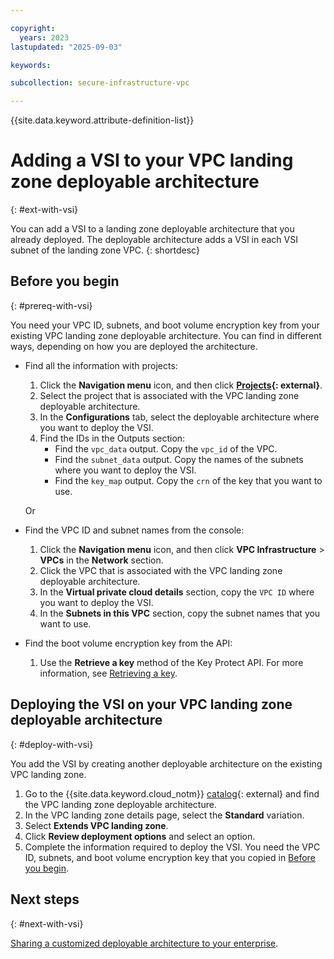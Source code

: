 ```yaml
---

copyright:
  years: 2023
lastupdated: "2025-09-03"

keywords:

subcollection: secure-infrastructure-vpc

---
```


{{site.data.keyword.attribute-definition-list}}

# Adding a VSI to your VPC landing zone deployable architecture
{: #ext-with-vsi}

You can add a VSI to a landing zone deployable architecture that you already deployed. The deployable architecture adds a VSI in each VSI subnet of the landing zone VPC.
{: shortdesc}

## Before you begin
{: #prereq-with-vsi}

You need your VPC ID, subnets, and boot volume encryption key from your existing VPC landing zone deployable architecture. You can find in different ways, depending on how you are deployed the architecture.

- Find all the information with projects:
    1.  Click the **Navigation menu** icon, and then click **[Projects](/projects){: external}**.
    1.  Select the project that is associated with the VPC landing zone deployable architecture.
    1.  In the **Configurations** tab, select the deployable architecture where you want to deploy the VSI.
    1.  Find the IDs in the Outputs section:
        - Find the `vpc_data` output. Copy the `vpc_id` of the VPC.
        - Find the `subnet_data` output. Copy the names of the subnets where you want to deploy the VSI.
        - Find the `key_map` output. Copy the `crn` of the key that you want to use.

    Or

- Find the VPC ID and subnet names from the console:
    1.  Click the **Navigation menu** icon, and then click **VPC Infrastructure** > **VPCs** in the **Network** section.
    1.  Click the VPC that is associated with the VPC landing zone deployable architecture.
    1.  In the **Virtual private cloud details** section, copy the `VPC ID` where you want to deploy the VSI.
    1.  In the **Subnets in this VPC** section, copy the subnet names that you want to use.
- Find the boot volume encryption key from the API:
    1.  Use the **Retrieve a key** method of the Key Protect API. For more information, see [Retrieving a key](/docs/key-protect?topic=key-protect-retrieve-key).

## Deploying the VSI on your VPC landing zone deployable architecture
{: #deploy-with-vsi}

 You add the VSI by creating another deployable architecture on the existing VPC landing zone.

1.  Go to the {{site.data.keyword.cloud_notm}} [catalog](/catalog#reference_architecture){: external} and find the VPC landing zone deployable architecture.
1.  In the VPC landing zone details page, select the **Standard** variation.
1.  Select **Extends VPC landing zone**.
1.  Click **Review deployment options** and select an option.
1.  Complete the information required to deploy the VSI. You need the VPC ID, subnets, and boot volume encryption key that you copied in [Before you begin](#prereq-with-vsi).

## Next steps
{: #next-with-vsi}

[Sharing a customized deployable architecture to your enterprise](/docs/secure-enterprise?topic=secure-enterprise-share-custom).
